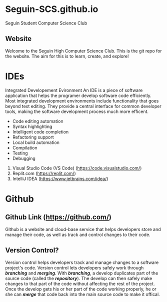 # Seguin-SCS.github.io
Seguin Student Computer Science Club

## Website 
Welcome to the Seguin High Computer Science Club. This is the git repo for the website. The aim for this is to learn, create, and explore!

# IDEs
Integrated Developement Evironment
An IDE is a piece of software application that helps the programer develop software  code efficiently. Most integrated development environments include functionality that goes beyond text editing. They provide a central interface for common developer tools, making the software development process much more efficent.
* Code editing automation
* Syntax highlighting
* Intelligent code completion
* Refactoring support
* Local build automation
* Compilation
* Testing
* Debugging

1. Visual Studio Code (VS Code) (https://code.visualstudio.com/)
2. Replit.com (https://replit.com/)
3. IntelliJ IDEA (https://www.jetbrains.com/idea/)

# Github
## Github Link (https://github.com/)
Github is a website and cloud-base service that helps developers store and manage their code, as well as track and control changes to their code.

## Version Control?
Version control helps developers track and manage changes to a software project's code. 
Version control lets developers safely work through __*branching*__ and __*merging*__. With __*branching*__, a develop duplicates part of the source code (called the __*repository*__). The develop can then safely make changes to that part of the code without affecting the rest of the project.
Once the develop gets his or her part of the code working properly, he or she can __*merge*__ that code back into the main source code to make it offical.




